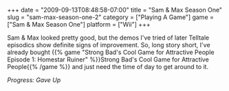 +++
date = "2009-09-13T08:48:58-07:00"
title = "Sam &amp; Max Season One"
slug = "sam-max-season-one-2"
category = ["Playing A Game"]
game = ["Sam &amp; Max Season One"]
platform = ["Wii"]
+++

Sam &amp; Max looked pretty good, but the demos I've tried of later Telltale episodics show definite signs of improvement.  So, long story short, I've already bought {{% game "Strong Bad's Cool Game for Attractive People Episode 1: Homestar Ruiner" %}}Strong Bad's Cool Game for Attractive People{{% /game %}} and just need the time of day to get around to it.

<i>Progress: Gave Up</i>